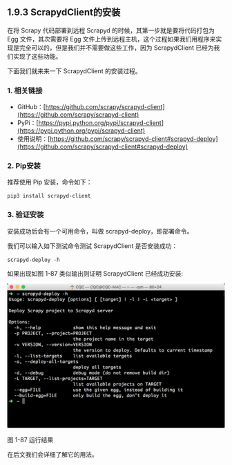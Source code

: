 ## 1.9.3 ScrapydClient的安装

在将 Scrapy 代码部署到远程 Scrapyd 的时候，其第一步就是要将代码打包为 Egg 文件，其次需要将 Egg 文件上传到远程主机，这个过程如果我们用程序来实现是完全可以的，但是我们并不需要做这些工作，因为 ScrapydClient 已经为我们实现了这些功能。

下面我们就来来一下 ScrapydClient 的安装过程。

### 1. 相关链接

* GitHub：[https://github.com/scrapy/scrapyd-client](https://github.com/scrapy/scrapyd-client)
* PyPi：[https://pypi.python.org/pypi/scrapyd-client](https://pypi.python.org/pypi/scrapyd-client)
* 使用说明：[https://github.com/scrapy/scrapyd-client#scrapyd-deploy](https://github.com/scrapy/scrapyd-client#scrapyd-deploy)

### 2. Pip安装

推荐使用 Pip 安装，命令如下：

```
pip3 install scrapyd-client
```

### 3. 验证安装

安装成功后会有一个可用命令，叫做 scrapyd-deploy，即部署命令。

我们可以输入如下测试命令测试 ScrapydClient 是否安装成功：

```
scrapyd-deploy -h
```

如果出现如图 1-87 类似输出则证明 ScrapydClient 已经成功安装:

![](./pictures/1-87.jpg)

图 1-87 运行结果

在后文我们会详细了解它的用法。

